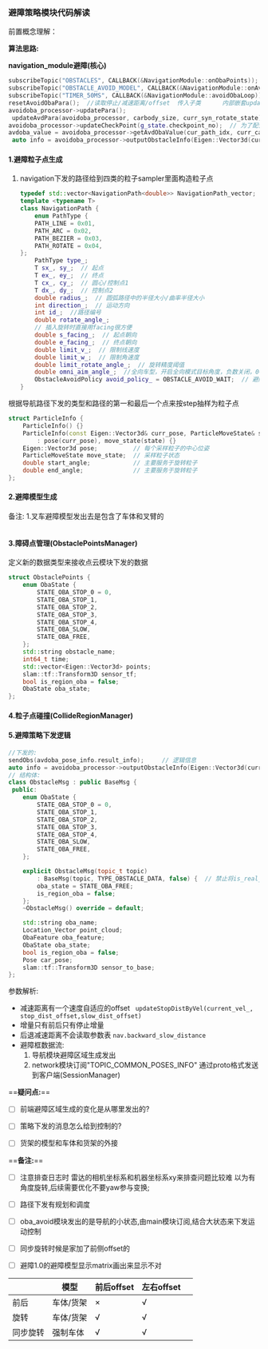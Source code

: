 ### 避障策略模块代码解读

前置概念理解：





**算法思路:** 

**navigation_module避障(核心)**

```c++
subscribeTopic("OBSTACLES", CALLBACK(&NavigationModule::onObaPoints));  //避障有效点
subscribeTopic("OBSTACLE_AVOID_MODEL", CALLBACK(&NavigationModule::onAvoidModelMsg));   //模型
subscribeTopic("TIMER_50MS", CALLBACK(&NavigationModule::avoidObaLoop));   //避障逻辑
resetAvoidObaPara();  //读取停止/减速距离/offset  传入子类      内部嵌套updatePara()
avoidoba_processor->updatePara();
 updateAvdPara(avoidoba_processor, carbody_size, curr_syn_rotate_state);  //支持在线修改offset    内部嵌套processor->updateOffsetPara(slow_width_offset, 
avoidoba_processor->updateCheckPoint(g_state.checkpoint_no);  // 为了配合调度系统开发基于checkpoint的避障系统
avdoba_value = avoidoba_processor->getAvdObaValue(cur_path_idx, curr_car_pose,carbody_size, avdoba_pose_info);  //避障碰撞检测
 auto info = avoidoba_processor->outputObstacleInfo(Eigen::Vector3d(curr_pose.x(), curr_pose.y(), curr_pose.yaw()), carbody_size,avdoba_pose_info); //发出状态?
```





#### 1.避障粒子点生成

1. navigation下发的路径给到四类的粒子sampler里面构造粒子点

   ```c++
   typedef std::vector<NavigationPath<double>> NavigationPath_vector;
   template <typename T>
   class NavigationPath {
       enum PathType {
       PATH_LINE = 0x01,
       PATH_ARC = 0x02,
       PATH_BEZIER = 0x03,
       PATH_ROTATE = 0x04,
   };
       PathType type_;   
       T sx_, sy_;  // 起点
       T ex_, ey_;  // 终点
       T cx_, cy_;  // 圆心/控制点1
       T dx_, dy_;  // 控制点2
       double radius_;  // 圆弧路径中的半径大小/曲率半径大小
       int direction_;  // 运动方向
       int id_;  //路径编号
       double rotate_angle_;
       // 插入旋转时直接用facing很方便
       double s_facing_;  // 起点朝向
       double e_facing_;  // 终点朝向
       double limit_v_;  // 限制线速度
       double limit_w_;  // 限制角速度
       double limit_rotate_angle_;  // 旋转精度阈值
       double omni_aim_angle_;  //全向车型，开启全向模式目标角度，负数关闭，0~2pi有效
       ObstacleAvoidPolicy avoid_policy_ = OBSTACLE_AVOID_WAIT;  // 避障策略
   }
   ```

根据导航路径下发的类型和路径的第一和最后一个点来按step抽样为粒子点

```c++
struct ParticleInfo {
    ParticleInfo() {}
    ParticleInfo(const Eigen::Vector3d& curr_pose, ParticleMoveState& state)
        : pose(curr_pose), move_state(state) {}
    Eigen::Vector3d pose;          // 每个采样粒子的中心位姿
    ParticleMoveState move_state;  // 采样粒子状态
    double start_angle;            // 主要服务于旋转粒子
    double end_angle;              // 主要服务于旋转粒子
};
```



#### 2.避障模型生成

备注: 1.叉车避障模型发出去是包含了车体和叉臂的

```c++

```





#### 3.障碍点管理(ObstaclePointsManager)

定义新的数据类型来接收点云模块下发的数据

```c++
struct ObstaclePoints {
    enum ObaState {
        STATE_OBA_STOP_0 = 0,
        STATE_OBA_STOP_1,
        STATE_OBA_STOP_2,
        STATE_OBA_STOP_3,
        STATE_OBA_STOP_4,
        STATE_OBA_SLOW,
        STATE_OBA_FREE,
    };
    std::string obstacle_name;
    int64_t time;
    std::vector<Eigen::Vector3d> points;
    slam::tf::Transform3D sensor_tf;
    bool is_region_oba = false;
    ObaState oba_state;
};

```



#### 4.粒子点碰撞(CollideRegionManager)















#### 5.避障策略下发逻辑

```c++
//下发的:
sendObs(avdoba_pose_info.result_info);     // 逻辑信息
auto info = avoidoba_processor->outputObstacleInfo(Eigen::Vector3d(curr_pose.x(), curr_pose.y(), curr_pose.yaw()), carbody_size,avdoba_pose_info);     //log信息
// 结构体:
class ObstacleMsg : public BaseMsg {
 public:
    enum ObaState {
        STATE_OBA_STOP_0 = 0,
        STATE_OBA_STOP_1,
        STATE_OBA_STOP_2,
        STATE_OBA_STOP_3,
        STATE_OBA_STOP_4,
        STATE_OBA_SLOW,
        STATE_OBA_FREE,
    };

    explicit ObstacleMsg(topic_t topic)
        : BaseMsg(topic, TYPE_OBSTACLE_DATA, false) {  // 禁止将is_real_time = true!!!!!
        oba_state = STATE_OBA_FREE;
        is_region_oba = false;
    };
    ~ObstacleMsg() override = default;

    std::string oba_name;
    Location_Vector point_cloud;
    ObaFeature oba_feature;
    ObaState oba_state;
    bool is_region_oba = false;
    Pose car_pose;
    slam::tf::Transform3D sensor_to_base;
};
```





参数解析:

- 减速距离有一个速度自适应的offset ` updateStopDistByVel(current_vel_, stop_dist_offset,slow_dist_offset)`
- 增量只有前后只有停止增量
- 后退减速距离不会读取参数表 `nav.backward_slow_distance`
- 避障框数据流:
  1. 导航模块避障区域生成发出
  2.  network模块订阅"TOPIC_COMMON_POSES_INFO" 通过proto格式发送到客户端(SessionManager)





==**疑问点:**==

- [ ] 前端避障区域生成的变化是从哪里发出的?
- [ ] 策略下发的消息怎么给到控制的?
- [ ] 货架的模型和车体和货架的外接



==**备注:**==

- [ ] 注意排查日志时 雷达的相机坐标系和机器坐标系xy来排查问题比较难 以为有角度旋转,后续需要优化不要yaw参与变换;
- [ ] 路径下发有规划和调度
- [ ] oba_avoid模块发出的是导航的小状态,由main模块订阅,结合大状态来下发运动控制
- [ ] 同步旋转时候是家加了前侧offset的
- [ ] 避障1.0的避障模型显示matrix画出来显示不对





|          | 模型      | 前后offset | 左右offset |      |
| -------- | --------- | ---------- | ---------- | ---- |
| 前后     | 车体/货架 | ×          | √          |      |
| 旋转     | 车体/货架 | √          | √          |      |
| 同步旋转 | 强制车体  | √          | √          |      |

